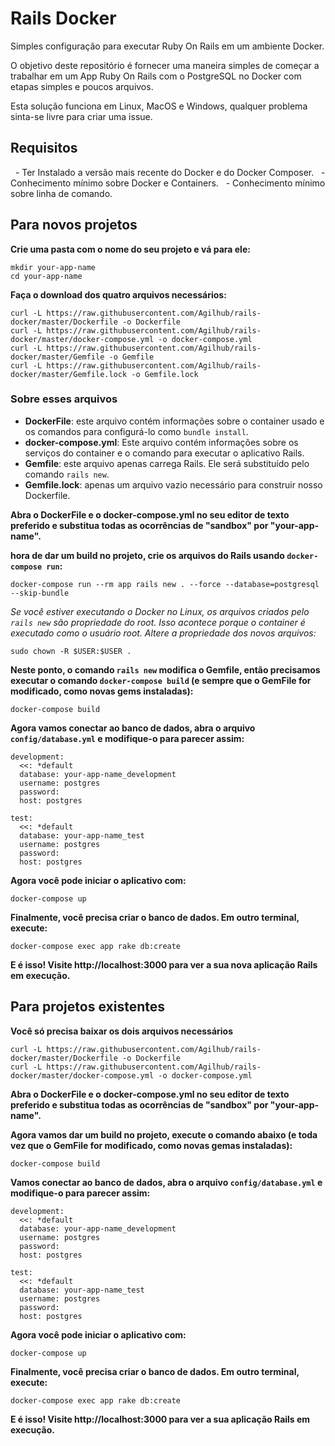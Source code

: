 # Rails Docker
Simples configuração para executar Ruby On Rails em um ambiente Docker.

O objetivo deste repositório é fornecer uma maneira simples de começar a trabalhar em um App Ruby On Rails com o PostgreSQL no Docker com etapas simples e poucos arquivos.

Esta solução funciona em Linux, MacOS e Windows, qualquer problema sinta-se livre para criar uma issue.

## Requisitos
  - Ter Instalado a versão mais recente do Docker e do Docker Composer.
  - Conhecimento mínimo sobre Docker e Containers.
  - Conhecimento mínimo sobre linha de comando.

## Para novos projetos
**Crie uma pasta com o nome do seu projeto e vá para ele:**
```
mkdir your-app-name
cd your-app-name
```

**Faça o download dos quatro arquivos necessários:**
```
curl -L https://raw.githubusercontent.com/Agilhub/rails-docker/master/Dockerfile -o Dockerfile
curl -L https://raw.githubusercontent.com/Agilhub/rails-docker/master/docker-compose.yml -o docker-compose.yml
curl -L https://raw.githubusercontent.com/Agilhub/rails-docker/master/Gemfile -o Gemfile
curl -L https://raw.githubusercontent.com/Agilhub/rails-docker/master/Gemfile.lock -o Gemfile.lock
```

### Sobre esses arquivos
 - **DockerFile**: este arquivo contém informações sobre o container usado e os comandos para configurá-lo como ``bundle install``.
 - **docker-compose.yml**: Este arquivo contém informações sobre os serviços do container e o comando para executar o aplicativo Rails.
 - **Gemfile**: este arquivo apenas carrega Rails. Ele será substituído pelo comando ``rails new``.
 - **Gemfile.lock**: apenas um arquivo vazio necessário para construir nosso Dockerfile.

**Abra o DockerFile e o docker-compose.yml no seu editor de texto preferido e substitua todas as ocorrências de "sandbox" por "your-app-name".**

**hora de dar um build no projeto, crie os arquivos do Rails usando ``docker-compose run``:**
```
docker-compose run --rm app rails new . --force --database=postgresql --skip-bundle
```

*Se você estiver executando o Docker no Linux, os arquivos criados pelo ``rails new`` são propriedade do root. Isso acontece porque o container é executado como o usuário root. Altere a propriedade dos novos arquivos:*
```
sudo chown -R $USER:$USER .
```

**Neste ponto, o comando ``rails new`` modifica o Gemfile, então precisamos executar o comando ``docker-compose build`` (e sempre que o GemFile for modificado, como novas gems instaladas):**
```
docker-compose build
```

**Agora vamos conectar ao banco de dados, abra o arquivo ``config/database.yml`` e modifique-o para parecer assim:**
```
development:
  <<: *default
  database: your-app-name_development
  username: postgres
  password:
  host: postgres

test:
  <<: *default
  database: your-app-name_test
  username: postgres
  password:
  host: postgres
```

**Agora você pode iniciar o aplicativo com:**
```
docker-compose up
```

**Finalmente, você precisa criar o banco de dados. Em outro terminal, execute:**
```
docker-compose exec app rake db:create
```

**E é isso! Visite http://localhost:3000 para ver a sua nova aplicação Rails em execução.**


## Para projetos existentes
**Você só precisa baixar os dois arquivos necessários**
```
curl -L https://raw.githubusercontent.com/Agilhub/rails-docker/master/Dockerfile -o Dockerfile
curl -L https://raw.githubusercontent.com/Agilhub/rails-docker/master/docker-compose.yml -o docker-compose.yml
```

**Abra o DockerFile e o docker-compose.yml no seu editor de texto preferido e substitua todas as ocorrências de "sandbox" por "your-app-name".**

**Agora vamos dar um build no projeto, execute o comando abaixo (e toda vez que o GemFile for modificado, como novas gemas instaladas):**
```
docker-compose build
```

**Vamos conectar ao banco de dados, abra o arquivo ``config/database.yml`` e modifique-o para parecer assim:**
```
development:
  <<: *default
  database: your-app-name_development
  username: postgres
  password:
  host: postgres

test:
  <<: *default
  database: your-app-name_test
  username: postgres
  password:
  host: postgres
```

**Agora você pode iniciar o aplicativo com:**
```
docker-compose up
```

**Finalmente, você precisa criar o banco de dados. Em outro terminal, execute:**
```
docker-compose exec app rake db:create
```

**E é isso! Visite http://localhost:3000 para ver a sua aplicação Rails em execução.**